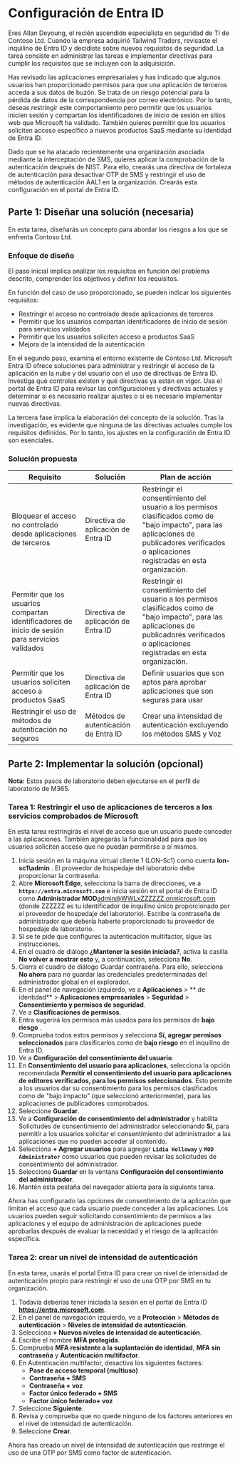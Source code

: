 # Configuración de Entra ID

Eres Allan Deyoung, el recién ascendido especialista en seguridad de TI de Contoso Ltd. Cuando la empresa adquirió Tailwind Traders, revisaste el inquilino de Entra ID y decidiste sobre nuevos requisitos de seguridad. La tarea consiste en administrar las tareas e implementar directivas para cumplir los requisitos que se incluyen con la adquisición.

Has revisado las aplicaciones empresariales y has indicado que algunos usuarios han proporcionado permisos para que una aplicación de terceros acceda a sus datos de buzón. Se trata de un riesgo potencial para la pérdida de datos de la correspondencia por correo electrónico. Por lo tanto, deseas restringir este comportamiento pero permitir que los usuarios inicien sesión y compartan los identificadores de inicio de sesión en sitios web que Microsoft ha validado. También quieres permitir que los usuarios soliciten acceso específico a nuevos productos SaaS mediante su identidad de Entra ID. 

Dado que se ha atacado recientemente una organización asociada mediante la interceptación de SMS, quieres aplicar la comprobación de la autenticación después de NIST. Para ello, crearás una directiva de fortaleza de autenticación para desactivar OTP de SMS y restringir el uso de métodos de autenticación AAL1 en la organización. Crearás esta configuración en el portal de Entra ID.

## Parte 1: Diseñar una solución (necesaria)

En esta tarea, diseñarás un concepto para abordar los riesgos a los que se enfrenta Contoso Ltd.

### Enfoque de diseño

El paso inicial implica analizar los requisitos en función del problema descrito, comprender los objetivos y definir los requisitos.

En función del caso de uso proporcionado, se pueden indicar los siguientes requisitos:

- Restringir el acceso no controlado desde aplicaciones de terceros
- Permitir que los usuarios compartan identificadores de inicio de sesión para servicios validados
- Permitir que los usuarios soliciten acceso a productos SaaS
- Mejora de la intensidad de la autenticación

En el segundo paso, examina el entorno existente de Contoso Ltd. Microsoft Entra ID ofrece soluciones para administrar y restringir el acceso de la aplicación en la nube y del usuario con el uso de directivas de Entra ID. Investiga qué controles existen y qué directivas ya están en vigor. Usa el portal de Entra ID para revisar las configuraciones y directivas actuales y determinar si es necesario realizar ajustes o si es necesario implementar nuevas directivas.

La tercera fase implica la elaboración del concepto de la solución. Tras la investigación, es evidente que ninguna de las directivas actuales cumple los requisitos definidos. Por lo tanto, los ajustes en la configuración de Entra ID son esenciales.

### Solución propuesta

|Requisito|Solución|Plan de acción|
|----|----|----|
|Bloquear el acceso no controlado desde aplicaciones de terceros|Directiva de aplicación de Entra ID|Restringir el consentimiento del usuario a los permisos clasificados como de "bajo impacto", para las aplicaciones de publicadores verificados o aplicaciones registradas en esta organización.|
|Permitir que los usuarios compartan identificadores de inicio de sesión para servicios validados|Directiva de aplicación de Entra ID|Restringir el consentimiento del usuario a los permisos clasificados como de "bajo impacto", para las aplicaciones de publicadores verificados o aplicaciones registradas en esta organización.|
|Permitir que los usuarios soliciten acceso a productos SaaS|Directiva de aplicación de Entra ID|Definir usuarios que son aptos para aprobar aplicaciones que son seguras para usar|
|Restringir el uso de métodos de autenticación no seguros|Métodos de autenticación de Entra ID|Crear una intensidad de autenticación excluyendo los métodos SMS y Voz|

## Parte 2: Implementar la solución (opcional)

**Nota:** Estos pasos de laboratorio deben ejecutarse en el perfil de laboratorio de M365.

### Tarea 1: Restringir el uso de aplicaciones de terceros a los servicios comprobados de Microsoft

En esta tarea restringirás el nivel de acceso que un usuario puede conceder a las aplicaciones. También agregarás la funcionalidad para que los usuarios soliciten acceso que no puedan permitirse a sí mismos. 

1. Inicia sesión en la máquina virtual cliente 1 (LON-Sc1) como cuenta **lon-sc1\admin** . El proveedor de hospedaje del laboratorio debe proporcionar la contraseña.
1. Abre **Microsoft Edge**, selecciona la barra de direcciones, ve a **`https://entra.microsoft.com`** e inicia sesión en el portal de Entra ID como **Administrador MOD**admin@WWLxZZZZZZ.onmicrosoft.com (donde ZZZZZZ es tu identificador de inquilino único proporcionado por el proveedor de hospedaje del laboratorio). Escribe la contraseña de administrador que debería haberte proporcionado tu proveedor de hospedaje de laboratorio.
1. Si se te pide que configures la autenticación multifactor, sigue las instrucciones.
1. En el cuadro de diálogo **¿Mantener la sesión iniciada?**, activa la casilla **No volver a mostrar esto** y, a continuación, selecciona **No**.
1. Cierra el cuadro de diálogo Guardar contraseña. Para ello, selecciona **No ahora** para no guardar las credenciales predeterminadas del administrador global en el explorador.
1. En el panel de navegación izquierdo, ve a **Aplicaciones** > ** de identidad** > **Aplicaciones empresariales** > **Seguridad** > **Consentimiento y permisos de seguridad**.
1. Ve a **Clasificaciones de permisos**.
1. Entra sugerirá los permisos más usados para los permisos de **bajo riesgo** .
1. Comprueba todos estos permisos y selecciona **Sí, agregar permisos seleccionados** para clasificarlos como de **bajo riesgo** en el inquilino de Entra ID.
1. Ve a **Configuración del consentimiento del usuario**.
1. En **Consentimiento del usuario para aplicaciones**, selecciona la opción recomendada **Permitir el consentimiento del usuario para aplicaciones de editores verificados, para los permisos seleccionados**. Esto permite a los usuarios dar su consentimiento para los permisos clasificados como de "bajo impacto" (que seleccionó anteriormente), para las aplicaciones de publicadores comprobados.
1. Seleccione **Guardar**.
1. Ve a **Configuración de consentimiento del administrador** y habilita Solicitudes de consentimiento del administrador seleccionando **Sí**, para permitir a los usuarios solicitar el consentimiento del administrador a las aplicaciones que no pueden acceder al contenido.
1. Selecciona **+ Agregar usuarios** para agregar **`Lidia Holloway`** y **`MOD Administrator`** como usuarios que pueden revisar las solicitudes de consentimiento del administrador.
1. Selecciona **Guardar** en la ventana **Configuración del consentimiento del administrador**.
1. Mantén esta pestaña del navegador abierta para la siguiente tarea.

Ahora has configurado las opciones de consentimiento de la aplicación que limitan el acceso que cada usuario puede conceder a las aplicaciones. Los usuarios pueden seguir solicitando consentimiento de permisos a las aplicaciones y el equipo de administración de aplicaciones puede aprobarlas después de evaluar la necesidad y el riesgo de la aplicación específica.

### Tarea 2: crear un nivel de intensidad de autenticación

En esta tarea, usarás el portal Entra ID para crear un nivel de intensidad de autenticación propio para restringir el uso de una OTP por SMS en tu organización. 

1. Todavía deberías tener iniciada la sesión en el portal de Entra ID **https://entra.microsoft.com**.
2. En el panel de navegación izquierdo, ve a **Protección** > **Métodos de autenticación** > **Niveles de intensidad de autenticación**.
3. Selecciona **+ Nuevos niveles de intensidad de autenticación**.
4. Escribe el nombre **MFA protegida**.
5. Comprueba **MFA resistente a la suplantación de identidad**, **MFA sin contraseña** y **Autenticación multifactor**.
6. En Autenticación multifactor, desactiva los siguientes factores:
   - **Pase de acceso temporal (multiuso)**
   - **Contraseña + SMS**
   - **Contraseña + voz**
   - **Factor único federado + SMS**
   - **Factor único federado+ voz**
7. Seleccione **Siguiente**.
8. Revisa y comprueba que no quede ninguno de los factores anteriores en el nivel de intensidad de autenticación.
9.  Seleccione **Crear**.

Ahora has creado un nivel de intensidad de autenticación que restringe el uso de una OTP por SMS como factor de autenticación.
